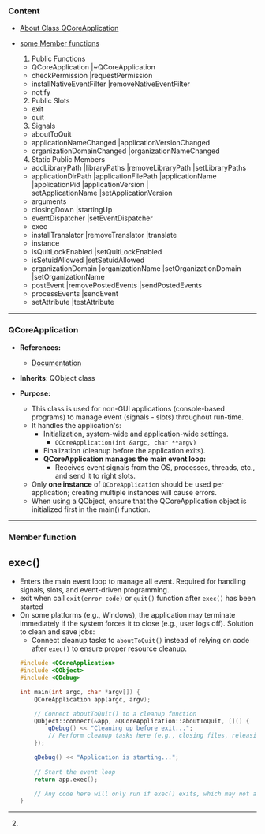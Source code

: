 ### Content
- [About Class QCoreApplication](#qcoreapplication)
- [some Member functions](#member-function)
    1. Public Functions
    - QCoreApplication |~QCoreApplication
    - checkPermission |requestPermission
    - installNativeEventFilter |removeNativeEventFilter
    - notify

    2. Public Slots
    - exit
    - quit
    
    3. Signals
    - aboutToQuit
    - applicationNameChanged |applicationVersionChanged
    - organizationDomainChanged |organizationNameChanged

    4. Static Public Members
    - addLibraryPath |libraryPaths |removeLibraryPath |setLibraryPaths
    - applicationDirPath |applicationFilePath |applicationName |applicationPid |applicationVersion |  
    setApplicationName |setApplicationVersion
    - arguments
    - closingDown |startingUp
    - eventDispatcher |setEventDispatcher
    - exec
    - installTranslator |removeTranslator |translate
    - instance
    - isQuitLockEnabled |setQuitLockEnabled
    - isSetuidAllowed |setSetuidAllowed
    - organizationDomain |organizationName |setOrganizationDomain |setOrganizationName
    - postEvent |removePostedEvents |sendPostedEvents
    - processEvents |sendEvent
    - setAttribute |testAttribute
    
<hr>

### QCoreApplication
- **References:**
    - [Documentation](https://doc.qt.io/qt-6.5/qcoreapplication.html)  

- **Inherits**: QObject class

- **Purpose:**
    - This class is used for non-GUI applications (console-based programs) to manage event (signals - slots) throughout run-time.  
    - It handles the application's:
        - Initialization, system-wide and application-wide settings.  
            - `QCoreApplication(int &argc, char **argv)`
        - Finalization (cleanup before the application exits).  
        - **QCoreApplication manages the main event loop:**
            - Receives event signals from the OS, processes, threads, etc., and send it to right slots.  
    - Only **one instance** of `QCoreApplication` should be used per application; creating multiple instances will cause errors.  
    - When using a QObject, ensure that the QCoreApplication object is initialized first in the main() function.  
<hr>

### Member function
## exec()
- Enters the main event loop to manage all event. Required for handling signals, slots, and event-driven programming.  
- exit when call `exit(error code)` or `quit()` function after `exec()` has been started
- On some platforms (e.g., Windows), the application may terminate immediately if the system forces it to close (e.g., user logs off). Solution to clean and save jobs:  
    - Connect cleanup tasks to `aboutToQuit()` instead of relying on code after `exec()` to ensure proper resource cleanup.  
    ```cpp
    #include <QCoreApplication>
    #include <QObject>
    #include <QDebug>

    int main(int argc, char *argv[]) {
        QCoreApplication app(argc, argv);

        // Connect aboutToQuit() to a cleanup function
        QObject::connect(&app, &QCoreApplication::aboutToQuit, []() {
            qDebug() << "Cleaning up before exit...";
            // Perform cleanup tasks here (e.g., closing files, releasing memory)
        });

        qDebug() << "Application is starting...";
        
        // Start the event loop
        return app.exec(); 

        // Any code here will only run if exec() exits, which may not always happen on all platforms.
    }
    ```
<hr>

2. 
